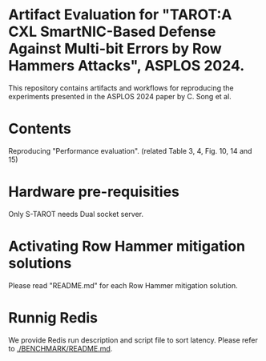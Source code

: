 # Artifact Evaluation for "TAROT:A CXL SmartNIC-Based Defense Against Multi-bit Errors by Row Hammers Attacks", ASPLOS 2024.
This repository contains artifacts and workflows for reproducing the experiments presented in the ASPLOS 2024 paper by C. Song et al.

# Contents
Reproducing "Performance evaluation". (related Table 3, 4, Fig. 10, 14 and 15)

# Hardware pre-requisities
Only S-TAROT needs Dual socket server.

# Activating Row Hammer mitigation solutions
Please read "README.md" for each Row Hammer mitigation solution.

# Runnig Redis
We provide Redis run description and script file to sort latency. Please refer to [./BENCHMARK/README.md](https://github.com/chihuns2/ae-asplos2024-TAROT/blob/main/2_PERF_EVAL/BENCHMARK/README.md).
